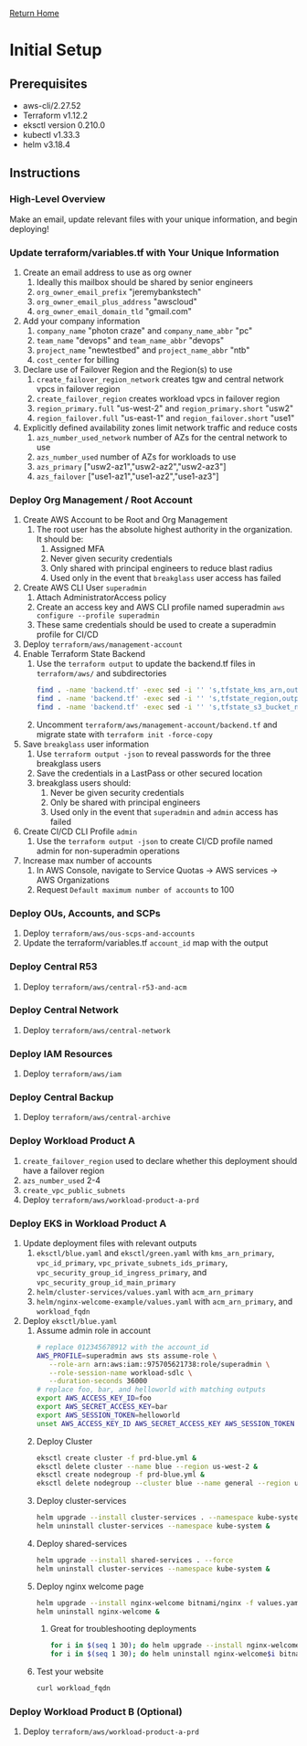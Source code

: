 [Return Home](../README.md#documentation)

# Initial Setup

## Prerequisites
- aws-cli/2.27.52
- Terraform v1.12.2
- eksctl version 0.210.0
- kubectl v1.33.3
- helm v3.18.4

## Instructions

### High-Level Overview
Make an email, update relevant files with your unique information, and begin deploying!

### Update terraform/variables.tf with Your Unique Information
1. Create an email address to use as org owner
   1. Ideally this mailbox should be shared by senior engineers
   1. `org_owner_email_prefix` "jeremybankstech"
   1. `org_owner_email_plus_address` "awscloud"
   1. `org_owner_email_domain_tld` "gmail.com"
1. Add your company information
   1. `company_name` "photon craze" and `company_name_abbr` "pc"
   1. `team_name` "devops" and `team_name_abbr` "devops"
   1. `project_name` "newtestbed" and `project_name_abbr` "ntb"
   1. `cost_center` for billing
1. Declare use of Failover Region and the Region(s) to use
   1. `create_failover_region_network` creates tgw and central network vpcs in failover region
   1. `create_failover_region` creates workload vpcs in failover region
   1. `region_primary.full` "us-west-2" and `region_primary.short` "usw2"
   1. `region_failover.full` "us-east-1" and `region_failover.short` "use1"
1. Explicitly defined availability zones limit network traffic and reduce costs
   1. `azs_number_used_network` number of AZs for the central network to use
   1. `azs_number_used` number of AZs for workloads to use
   1. `azs_primary` ["usw2-az1","usw2-az2","usw2-az3"]
   1. `azs_failover` ["use1-az1","use1-az2","use1-az3"]

### Deploy Org Management / Root Account
1. Create AWS Account to be Root and Org Management
   1. The root user has the absolute highest authority in the organization. It should be:
      1. Assigned MFA
      1. Never given security credentials
      1. Only shared with principal engineers to reduce blast radius
      1. Used only in the event that `breakglass` user access has failed
1. Create AWS CLI User `superadmin`
   1. Attach AdministratorAccess policy
   1. Create an access key and AWS CLI profile named superadmin `aws configure --profile superadmin`
   1. These same credentials should be used to create a superadmin profile for CI/CD
1. Deploy `terraform/aws/management-account`
1. Enable Terraform State Backend
   1. Use the `terraform output` to update the backend.tf files in `terraform/aws/` and subdirectories
      ```sh
      find . -name 'backend.tf' -exec sed -i '' 's,tfstate_kms_arn,output,g' {} + &&\
      find . -name 'backend.tf' -exec sed -i '' 's,tfstate_region,output,g' {} + &&\
      find . -name 'backend.tf' -exec sed -i '' 's,tfstate_s3_bucket_name,output,g' {} +
      ```
   1. Uncomment `terraform/aws/management-account/backend.tf` and migrate state with `terraform init -force-copy`
1. Save `breakglass` user information
   1. Use `terraform output -json` to reveal passwords for the three breakglass users
   1. Save the credentials in a LastPass or other secured location
   1. breakglass users should:
      1. Never be given security credentials
      1. Only be shared with principal engineers
      1. Used only in the event that `superadmin` and `admin` access has failed
1. Create CI/CD CLI Profile `admin`
   1. Use the `terraform output -json` to create CI/CD profile named admin for non-superadmin operations
1. Increase max number of accounts
   1. In AWS Console, navigate to Service Quotas -> AWS services -> AWS Organizations
   1. Request `Default maximum number of accounts` to 100

### Deploy OUs, Accounts, and SCPs
1. Deploy `terraform/aws/ous-scps-and-accounts`
1. Update the terraform/variables.tf `account_id` map with the output

### Deploy Central R53
1. Deploy `terraform/aws/central-r53-and-acm`

### Deploy Central Network
1. Deploy `terraform/aws/central-network`

### Deploy IAM Resources
1. Deploy `terraform/aws/iam`

### Deploy Central Backup
1. Deploy `terraform/aws/central-archive`

### Deploy Workload Product A
1. `create_failover_region` used to declare whether this deployment should have a failover region
1. `azs_number_used` 2-4
1. `create_vpc_public_subnets`
1. Deploy `terraform/aws/workload-product-a-prd`

### Deploy EKS in Workload Product A
1. Update deployment files with relevant outputs
   1. `eksctl/blue.yaml` and `eksctl/green.yaml` with `kms_arn_primary`, `vpc_id_primary`, `vpc_private_subnets_ids_primary`, `vpc_security_group_id_ingress_primary`, and `vpc_security_group_id_main_primary`
   1. `helm/cluster-services/values.yaml` with `acm_arn_primary`
   1. `helm/nginx-welcome-example/values.yaml` with `acm_arn_primary`, and `workload_fqdn`
1. Deploy `eksctl/blue.yaml`
   1. Assume admin role in account
      ```sh
      # replace 012345678912 with the account_id
      AWS_PROFILE=superadmin aws sts assume-role \
         --role-arn arn:aws:iam::975705621738:role/superadmin \
         --role-session-name workload-sdlc \
         --duration-seconds 36000
      # replace foo, bar, and helloworld with matching outputs
      export AWS_ACCESS_KEY_ID=foo
      export AWS_SECRET_ACCESS_KEY=bar
      export AWS_SESSION_TOKEN=helloworld
      unset AWS_ACCESS_KEY_ID AWS_SECRET_ACCESS_KEY AWS_SESSION_TOKEN
      ```
   1. Deploy Cluster
      ```sh
      eksctl create cluster -f prd-blue.yml &
      eksctl delete cluster --name blue --region us-west-2 &
      eksctl create nodegroup -f prd-blue.yml &
      eksctl delete nodegroup --cluster blue --name general --region us-west-2 &
      ```
   1. Deploy cluster-services
      ```sh
      helm upgrade --install cluster-services . --namespace kube-system --force
      helm uninstall cluster-services --namespace kube-system &
      ```
   1. Deploy shared-services
      ```sh
      helm upgrade --install shared-services . --force
      helm uninstall cluster-services --namespace kube-system &
      ```
   1. Deploy nginx welcome page
      ```sh
      helm upgrade --install nginx-welcome bitnami/nginx -f values.yaml --force
      helm uninstall nginx-welcome &
      ```
      1. Great for troubleshooting deployments
         ```sh
         for i in $(seq 1 30); do helm upgrade --install nginx-welcome$i bitnami/nginx; done &
         for i in $(seq 1 30); do helm uninstall nginx-welcome$i bitnami/nginx; done &
         ```
   1. Test your website
      ```sh
      curl workload_fqdn
      ```

### Deploy Workload Product B (Optional)
1. Deploy `terraform/aws/workload-product-a-prd`